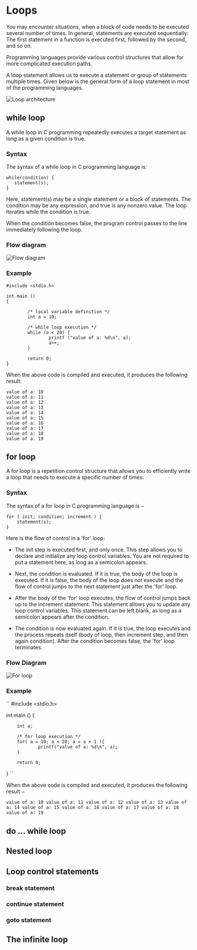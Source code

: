 # Loops

You may encounter situations, when a block of code needs to be executed several number of times. In general, statements 
are executed sequentially: The first statement in a function is executed first, followed by the second, and so on.

Programming languages provide various control structures that allow for more complicated execution paths.

A loop statement allows us to execute a statement or group of statements multiple times. Given below is the general 
form of a loop statement in most of the programming languages.

![Loop architecture](images/loop_architecture.jpg)

## while loop

A while loop in C programming repeatedly executes a target statement as long as a given condition is true.

### Syntax

The syntax of a while loop in C programming language is:

    while(condition) {
       statement(s);
    }

Here, statement(s) may be a single statement or a block of statements. The condition may be any expression, and true 
is any nonzero value. The loop iterates while the condition is true.

When the condition becomes false, the program control passes to the line immediately following the loop.

### Flow diagram

![Flow diagram](images/cpp_while_loop.jpg.png)

### Example

```
#include <stdio.h>

int main ()
{

        /* local variable definition */
        int a = 10;

        /* while loop execution */
        while (a < 20) {
                printf ("value of a: %d\n", a);
                a++;
        }

        return 0;
}
```

When the above code is compiled and executed, it produces the following result:

```
value of a: 10
value of a: 11
value of a: 12
value of a: 13
value of a: 14
value of a: 15
value of a: 16
value of a: 17
value of a: 18
value of a: 19
```

## for loop

A for loop is a repetition control structure that allows you to efficiently write a loop that needs to execute a 
specific number of times.

### Syntax

The syntax of a for loop in C programming language is −

    for ( init; condition; increment ) {
        statement(s);
    }

Here is the flow of control in a 'for' loop:

- The init step is executed first, and only once. This step allows you to declare and initialize any loop control 
variables. You are not required to put a statement here, as long as a semicolon appears.

- Next, the condition is evaluated. If it is true, the body of the loop is executed. If it is false, the body of the 
loop does not execute and the flow of control jumps to the next statement just after the 'for' loop.

- After the body of the 'for' loop executes, the flow of control jumps back up to the increment statement. This 
statement allows you to update any loop control variables. This statement can be left blank, as long as a semicolon 
appears after the condition.

- The condition is now evaluated again. If it is true, the loop executes and the process repeats itself (body of loop, 
then increment step, and then again condition). After the condition becomes false, the 'for' loop terminates.

### Flow Diagram

![For loop](images/cpp_for_loop.jpg.png)

### Example

``
#include <stdio.h>

int main () {

        int a;

        /* for loop execution */
        for( a = 10; a < 20; a = a + 1 ){
                printf("value of a: %d\n", a);
        }

        return 0;
}
``

When the above code is compiled and executed, it produces the following result −

``
value of a: 10
value of a: 11
value of a: 12
value of a: 13
value of a: 14
value of a: 15
value of a: 16
value of a: 17
value of a: 18
value of a: 19
``

## do ... while loop

## Nested loop

## Loop control statements

### break statement

### continue statement

### goto statement

## The infinite loop

